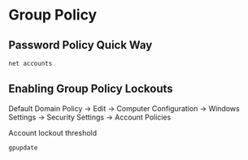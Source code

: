# Group Policy



## Password Policy Quick Way

```powershell
net accounts
```



## Enabling Group Policy Lockouts

Default Domain Policy -> Edit -> Computer Configuration -> Windows Settings -> Security Settings -> Account Policies

Account lockout threshold

```powershell
gpupdate
```
